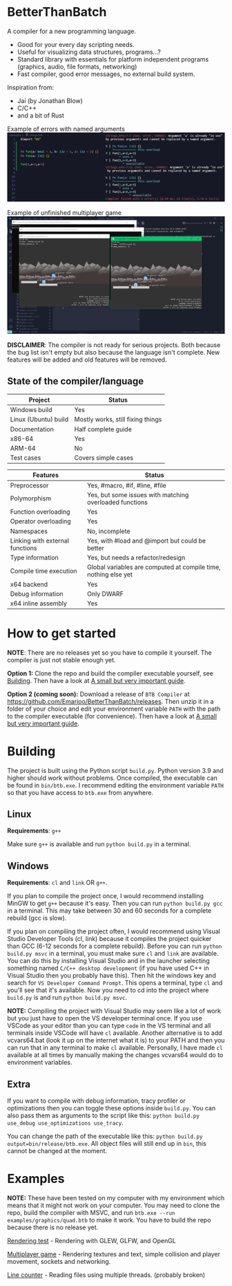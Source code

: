 # BetterThanBatch
A compiler for a new programming language.

- Good for your every day scripting needs.
- Useful for visualizing data structures, programs...?
- Standard library with essentials for platform independent programs (graphics, audio, file formats, networking)
- Fast compiler, good error messages, no external build system.

Inspiration from:
- Jai (by Jonathan Blow)
- C/C++
- and a bit of Rust

Example of errors with named arguments
![](/docs/img/err-named-arg.png)

Example of unfinished multiplayer game
![](/docs/img/game_blobs_0.png)

**DISCLAIMER**: The compiler is not ready for serious projects. Both because the bug list isn't empty but also because the language isn't complete. New features will be added and old features will be removed.

## State of the compiler/language
|Project|Status|
|-|-|
|Windows build|Yes|
|Linux (Ubuntu) build|Mostly works, still fixing things|
|Documentation|Half complete guide|
|x86-64|Yes|
|ARM-64|No|
|Test cases|Covers simple cases|

|Features|Status|
|-|-|
|Preprocessor|Yes, #macro, #if, #line, #file|
|Polymorphism|Yes, but some issues with matching overloaded functions|
|Function overloading|Yes|
|Operator overloading|Yes|
|Namespaces|No, incomplete|
|Linking with external functions|Yes, with #load and @import but could be better|
|Type information|Yes, but needs a refactor/redesign|
|Compile time execution|Global variables are computed at compile time, nothing else yet|
|x64 backend|Yes|
|Debug information|Only DWARF|
|x64 inline assembly|Yes|

# How to get started
**NOTE**: There are no releases yet so you have to compile it yourself. The compiler is just not stable enough yet.

**Option 1:** Clone the repo and build the compiler executable yourself, see [Building](#building). Then have a look at [A small but very important guide](/docs/guide/00-Introduction.md).

**Option 2 (coming soon):** Download a release of `BTB Compiler` at https://github.com/Emarioo/BetterThanBatch/releases. Then unzip it in a folder of your choice and edit your environment variable `PATH` with the path to the compiler executable (for convenience). Then have a look at [A small but very important guide](/docs/guide/00-Introduction.md).

<!-- TODO: Swap option 1 and 2 so that download release is first option, the recommended option. Compiling project is first option right now because there are no releases -->

# Building
The project is built using the Python script `build.py`. Python version 3.9 and higher should work without problems. Once compiled, the executable can be found in `bin/btb.exe`. I recommend editing the environment variable `PATH` so that you have access to `btb.exe` from anywhere.

## Linux
**Requirements**: `g++`

Make sure `g++` is available and run `python build.py` in a terminal.

## Windows
**Requirements**: `cl` and `link` OR `g++`.

If you plan to compile the project once, I would recommend installing MinGW to get `g++` because it's easy. Then you can run `python build.py gcc` in a terminal. This may take between 30 and 60 seconds for a complete rebuild (gcc is slow).

If you plan on compiling the project often, I would recommend using Visual Studio Developer Tools (cl, link) because it compiles the project quicker than GCC (6-12 seconds for a complete rebuild). Before you can run `python build.py msvc` in a terminal, you must make sure `cl` and `link` are available. You can do this by installing Visual Studio and in the launcher selecting something named `C/C++ desktop development` (if you have used C++ in Visual Studio then you probably have this). Then hit the windows key and search for `VS Developer Command Prompt`. This opens a terminal, type `cl` and you'll see that it's available. Now you need to cd into the project where `build.py` is and run `python build.py msvc`.

**NOTE:** Compiling the project with Visual Studio may seem like a lot of work but you just have to open the VS developer terminal once. If you use VSCode as your editor than you can type `code` in the VS terminal and all terminals inside VSCode will have `cl` available. Another alternative is to add vcvars64.bat (look it up on the internet what it is) to your PATH and then you can run that in any terminal to make `cl` available. Personally, I have made `cl` available at all times by manually making the changes vcvars64 would do to environment variables.

## Extra
If you want to compile with debug information, tracy profiler or optimizations then you can toggle these options inside `build.py`. You can also pass them as arguments to the script like this: `python build.py use_debug use_optimizations use_tracy`.

You can change the path of the executable like this: `python build.py output=bin/release/btb.exe`.
All object files will still end up in `bin`, this cannot be changed at the moment.

# Examples
**NOTE:** These have been tested on my computer with my environment which means that it might not work on your computer. You may need to clone the repo, build the compiler with MSVC, and run `btb.exe --run examples/graphics/quad.btb` to make it work. You have to build the repo because there is no release yet.

[Rendering test](/examples/graphics/quad.btb) - Rendering with GLEW, GLFW, and OpenGL

[Multiplayer game](/examples/graphics/game.btb) - Rendering textures and text, simple collision and player movement, sockets and networking.

[Line counter](/examples/linecounter.btb) - Reading files using multiple threads. (probably broken)

<!-- incomplete [Binary viewer](/examples/binary_viewer/main.btb) parsing/reading binary files, lexing -->

